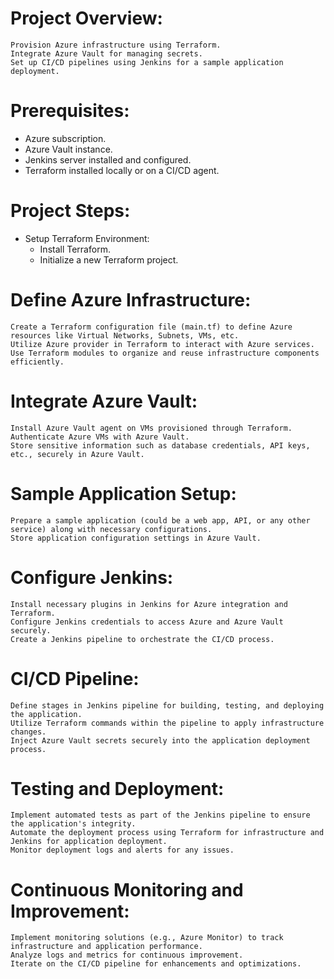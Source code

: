 # Project Overview:
```
Provision Azure infrastructure using Terraform.
Integrate Azure Vault for managing secrets.
Set up CI/CD pipelines using Jenkins for a sample application deployment.
```
# Prerequisites:

- Azure subscription.
- Azure Vault instance.
- Jenkins server installed and configured.
- Terraform installed locally or on a CI/CD agent.

# Project Steps:

- Setup Terraform Environment:
    *  Install Terraform.
    *  Initialize a new Terraform project.

# Define Azure Infrastructure:
```
Create a Terraform configuration file (main.tf) to define Azure resources like Virtual Networks, Subnets, VMs, etc.
Utilize Azure provider in Terraform to interact with Azure services.
Use Terraform modules to organize and reuse infrastructure components efficiently.
```
# Integrate Azure Vault:
```
Install Azure Vault agent on VMs provisioned through Terraform.
Authenticate Azure VMs with Azure Vault.
Store sensitive information such as database credentials, API keys, etc., securely in Azure Vault.
```
# Sample Application Setup:
```
Prepare a sample application (could be a web app, API, or any other service) along with necessary configurations.
Store application configuration settings in Azure Vault.
```
# Configure Jenkins:
```
Install necessary plugins in Jenkins for Azure integration and Terraform.
Configure Jenkins credentials to access Azure and Azure Vault securely.
Create a Jenkins pipeline to orchestrate the CI/CD process.
```
# CI/CD Pipeline:
```
Define stages in Jenkins pipeline for building, testing, and deploying the application.
Utilize Terraform commands within the pipeline to apply infrastructure changes.
Inject Azure Vault secrets securely into the application deployment process.
```
# Testing and Deployment:
```
Implement automated tests as part of the Jenkins pipeline to ensure the application's integrity.
Automate the deployment process using Terraform for infrastructure and Jenkins for application deployment.
Monitor deployment logs and alerts for any issues.
```
# Continuous Monitoring and Improvement:
```
Implement monitoring solutions (e.g., Azure Monitor) to track infrastructure and application performance.
Analyze logs and metrics for continuous improvement.
Iterate on the CI/CD pipeline for enhancements and optimizations.
```

``` Note: This is a high-level overview. Each step requires detailed implementation and configuration. Additionally, ensure best practices for security, scalability, and reliability are followed throughout the project
```